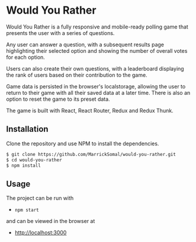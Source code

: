 # Would You Rather

Would You Rather is a fully responsive and mobile-ready polling game that presents the user with a series of questions.

Any user can answer a question, with a subsequent results page highlighting their selected option and showing the number of overall votes for each option.

Users can also create their own questions, with a leaderboard displaying the rank of users based on their contribution to the game.

Game data is persisted in the browser's localstorage, allowing the user to return to their game with all their saved data at a later time. There is also an option to reset the game to its preset data.

The game is built with React, React Router, Redux and Redux Thunk.

## Installation

Clone the repository and use NPM to install the dependencies.

```bash
$ git clone https://github.com/MarrickSomal/would-you-rather.git
$ cd would-you-rather
$ npm install
```

## Usage

The project can be run with

- `npm start`

and can be viewed in the browser at

- [http://localhost:3000](http://localhost:3000)
